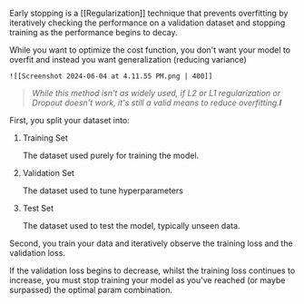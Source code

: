 Early stopping is a [[Regularization]] technique that prevents overfitting by iteratively checking the performance on a validation dataset and stopping training as the performance begins to decay.

While you want to optimize the cost function, you don't want your model to overfit and instead you want generalization (reducing variance)
	
	![[Screenshot 2024-06-04 at 4.11.55 PM.png | 400]]

>*While this method isn't as widely used, if L2 or L1 regularization or Dropout doesn't work, it's still a valid means to reduce overfitting.**l***

First, you split your dataset into:

1. Training Set

	The dataset used purely for training the model.

2. Validation Set

	The dataset used to tune hyperparameters

3. Test Set

	The dataset used to test the model, typically unseen data.

Second, you train your data and iteratively observe the training loss and the validation loss.

If the validation loss begins to decrease, whilst the training loss continues to increase, you must stop training your model as you've reached (or maybe surpassed) the optimal param combination.